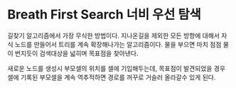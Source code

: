 # Breath First Search 너비 우선 탐색

길찾기 알고리즘에서 가장 무식한 방법이다.
지나온길을 제외한 모든 방향에 대해서 자식 노드를 만들어서 트리를 계속 확장해나가는 알고리즘이다.
물을 부으면 마치 점점 물이 번지듯이 검색대상을 넓히며 목표점을 찾아낸다.

새로운 노드를 생성시 부모셀의 위치를 셀에 기입해두는데, 목표점이 발견되었을 경우 셀에 기록된 부모셀을 계속 역추적하면
경로를 꺼꾸로 거슬러 올라갈수 있게 된다. 
